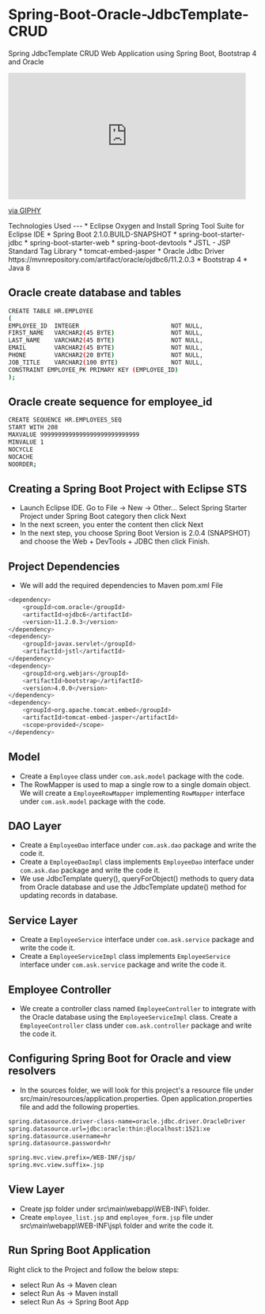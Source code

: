 # Spring-Boot-Oracle-JdbcTemplate-CRUD
Spring JdbcTemplate CRUD Web Application using Spring Boot, Bootstrap 4 and Oracle

<iframe src="https://giphy.com/embed/9Y1wLntYPT38grnPa8" width="480" height="256" frameBorder="0" class="giphy-embed" allowFullScreen></iframe><p><a href="https://giphy.com/gifs/9Y1wLntYPT38grnPa8">via GIPHY</a></p>
Technologies Used
---
* Eclipse Oxygen and Install Spring Tool Suite for Eclipse IDE
* Spring Boot 2.1.0.BUILD-SNAPSHOT
* spring-boot-starter-jdbc
* spring-boot-starter-web
* spring-boot-devtools
* JSTL - JSP Standard Tag Library
* tomcat-embed-jasper
* Oracle Jdbc Driver
 https://mvnrepository.com/artifact/oracle/ojdbc6/11.2.0.3
* Bootstrap 4
* Java 8

Oracle create database and tables
---
```sh
CREATE TABLE HR.EMPLOYEE
(
EMPLOYEE_ID  INTEGER                          NOT NULL,
FIRST_NAME   VARCHAR2(45 BYTE)                NOT NULL,
LAST_NAME    VARCHAR2(45 BYTE)                NOT NULL,
EMAIL        VARCHAR2(45 BYTE)                NOT NULL,
PHONE        VARCHAR2(20 BYTE)                NOT NULL,
JOB_TITLE    VARCHAR2(100 BYTE)               NOT NULL,
CONSTRAINT EMPLOYEE_PK PRIMARY KEY (EMPLOYEE_ID)
);
```
Oracle create sequence for employee_id
---
```sh
CREATE SEQUENCE HR.EMPLOYEES_SEQ
START WITH 208
MAXVALUE 9999999999999999999999999999
MINVALUE 1
NOCYCLE
NOCACHE
NOORDER;
```
Creating a Spring Boot Project with Eclipse STS
---
* Launch Eclipse IDE. Go to File -> New -> Other... Select Spring Starter Project under Spring Boot category then click Next
* In the next screen, you enter the content then click Next
* In the next step, you choose Spring Boot Version is 2.0.4 (SNAPSHOT) and choose the Web + DevTools + JDBC then click Finish.

Project Dependencies
---
* We will add the required dependencies to Maven pom.xml File 
```sh
<dependency>
    <groupId>com.oracle</groupId>
    <artifactId>ojdbc6</artifactId>
    <version>11.2.0.3</version>
</dependency>
<dependency>
    <groupId>javax.servlet</groupId>
    <artifactId>jstl</artifactId>
</dependency>
<dependency>
    <groupId>org.webjars</groupId>
    <artifactId>bootstrap</artifactId>
    <version>4.0.0</version>
</dependency>
<dependency>
    <groupId>org.apache.tomcat.embed</groupId>
    <artifactId>tomcat-embed-jasper</artifactId>
    <scope>provided</scope>
</dependency>
```

Model
---
* Create a `Employee` class under `com.ask.model` package with the code.
* The RowMapper is used to map a single row to a single domain object. We will create a `EmployeeRowMapper` implementing `RowMapper` interface under `com.ask.model` package with the code.

DAO Layer
---
* Create a `EmployeeDao` interface under `com.ask.dao` package and write the code it.
* Create a `EmployeeDaoImpl` class implements `EmployeeDao` interface under `com.ask.dao` package and write the code it. 
* We use JdbcTemplate query(), queryForObject() methods to query data from Oracle database and use the JdbcTemplate update() method for updating records in database. 

Service Layer
---
* Create a `EmployeeService` interface under `com.ask.service` package and write the code it. 
* Create a `EmployeeServiceImpl` class implements `EmployeeService` interface under `com.ask.service` package and write the code it.

Employee Controller
---
* We create a controller class named `EmployeeController` to integrate with the Oracle database using the `EmployeeServiceImpl` class. Create a `EmployeeController` class under `com.ask.controller` package and write the code it.

Configuring Spring Boot for Oracle and view resolvers
---
* In the sources folder, we will look for this project's a resource file under src/main/resources/application.properties. Open application.properties file and add the following properties.
```sh
spring.datasource.driver-class-name=oracle.jdbc.driver.OracleDriver
spring.datasource.url=jdbc:oracle:thin:@localhost:1521:xe
spring.datasource.username=hr
spring.datasource.password=hr

spring.mvc.view.prefix=/WEB-INF/jsp/
spring.mvc.view.suffix=.jsp
 ```  
View Layer
---
* Create jsp folder under src\main\webapp\WEB-INF\ folder.
* Create `employee_list.jsp` and `employee_form.jsp` file under src\main\webapp\WEB-INF\jsp\ folder and write the code it.

Run Spring Boot Application
---
Right click to the Project and follow the below steps:
* select Run As -> Maven clean
* select Run As -> Maven install
* select Run As -> Spring Boot App
 
